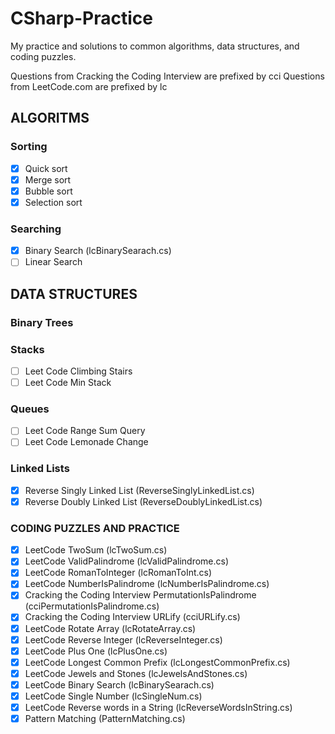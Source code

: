 # CSharp-Practice
My practice and solutions to common algorithms, data structures, and coding puzzles.

Questions from Cracking the Coding Interview are prefixed by cci
Questions from LeetCode.com are prefixed by lc

ALGORITMS
---------
### Sorting
- [X] Quick sort
- [X] Merge sort
- [X] Bubble sort
- [X] Selection sort
### Searching
- [X] Binary Search (lcBinarySearach.cs)
- [ ] Linear Search

DATA STRUCTURES
---------------
### Binary Trees
### Stacks
- [ ] Leet Code Climbing Stairs
- [ ] Leet Code Min Stack
### Queues
- [ ] Leet Code Range Sum Query
- [ ] Leet Code Lemonade Change
### Linked Lists
- [X] Reverse Singly Linked List (ReverseSinglyLinkedList.cs)
- [X] Reverse Doubly Linked List (ReverseDoublyLinkedList.cs)

### CODING PUZZLES AND PRACTICE

- [X] LeetCode TwoSum (lcTwoSum.cs)
- [X] LeetCode ValidPalindrome (lcValidPalindrome.cs)
- [X] LeetCode RomanToInteger (lcRomanToInt.cs)
- [X] LeetCode NumberIsPalindrome (lcNumberIsPalindrome.cs)
- [X] Cracking the Coding Interview PermutationIsPalindrome (cciPermutationIsPalindrome.cs)
- [X] Cracking the Coding Interview URLify (cciURLify.cs)
- [X] LeetCode Rotate Array (lcRotateArray.cs)
- [X] LeetCode Reverse Integer (lcReverseInteger.cs)
- [X] LeetCode Plus One (lcPlusOne.cs)
- [X] LeetCode Longest Common Prefix (lcLongestCommonPrefix.cs)
- [X] LeetCode Jewels and Stones (lcJewelsAndStones.cs)
- [X] LeetCode Binary Search (lcBinarySearach.cs)
- [X] LeetCode Single Number (lcSingleNum.cs)
- [X] LeetCode Reverse words in a String (lcReverseWordsInString.cs)
- [X] Pattern Matching (PatternMatching.cs)
